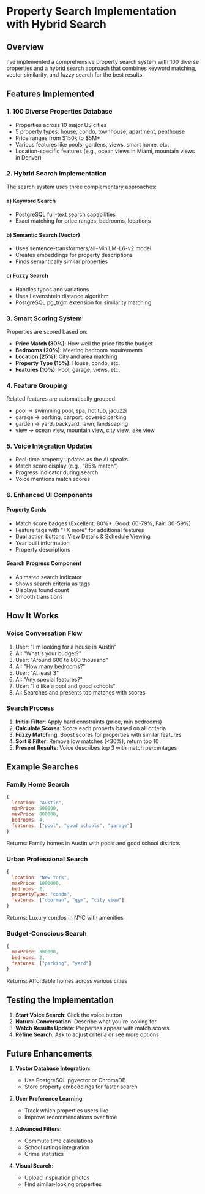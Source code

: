 # Property Search Implementation with Hybrid Search

## Overview
I've implemented a comprehensive property search system with 100 diverse properties and a hybrid search approach that combines keyword matching, vector similarity, and fuzzy search for the best results.

## Features Implemented

### 1. **100 Diverse Properties Database**
- Properties across 10 major US cities
- 5 property types: house, condo, townhouse, apartment, penthouse
- Price ranges from $150k to $5M+
- Various features like pools, gardens, views, smart home, etc.
- Location-specific features (e.g., ocean views in Miami, mountain views in Denver)

### 2. **Hybrid Search Implementation**
The search system uses three complementary approaches:

#### a) **Keyword Search**
- PostgreSQL full-text search capabilities
- Exact matching for price ranges, bedrooms, locations

#### b) **Semantic Search (Vector)**
- Uses sentence-transformers/all-MiniLM-L6-v2 model
- Creates embeddings for property descriptions
- Finds semantically similar properties

#### c) **Fuzzy Search**
- Handles typos and variations
- Uses Levenshtein distance algorithm
- PostgreSQL pg_trgm extension for similarity matching

### 3. **Smart Scoring System**
Properties are scored based on:
- **Price Match (30%)**: How well the price fits the budget
- **Bedrooms (20%)**: Meeting bedroom requirements
- **Location (25%)**: City and area matching
- **Property Type (15%)**: House, condo, etc.
- **Features (10%)**: Pool, garage, views, etc.

### 4. **Feature Grouping**
Related features are automatically grouped:
- pool → swimming pool, spa, hot tub, jacuzzi
- garage → parking, carport, covered parking
- garden → yard, backyard, lawn, landscaping
- view → ocean view, mountain view, city view, lake view

### 5. **Voice Integration Updates**
- Real-time property updates as the AI speaks
- Match score display (e.g., "85% match")
- Progress indicator during search
- Voice mentions match scores

### 6. **Enhanced UI Components**

#### Property Cards
- Match score badges (Excellent: 80%+, Good: 60-79%, Fair: 30-59%)
- Feature tags with "+X more" for additional features
- Dual action buttons: View Details & Schedule Viewing
- Year built information
- Property descriptions

#### Search Progress Component
- Animated search indicator
- Shows search criteria as tags
- Displays found count
- Smooth transitions

## How It Works

### Voice Conversation Flow
1. User: "I'm looking for a house in Austin"
2. AI: "What's your budget?"
3. User: "Around 600 to 800 thousand"
4. AI: "How many bedrooms?"
5. User: "At least 3"
6. AI: "Any special features?"
7. User: "I'd like a pool and good schools"
8. AI: Searches and presents top matches with scores

### Search Process
1. **Initial Filter**: Apply hard constraints (price, min bedrooms)
2. **Calculate Scores**: Score each property based on all criteria
3. **Fuzzy Matching**: Boost scores for properties with similar features
4. **Sort & Filter**: Remove low matches (<30%), return top 10
5. **Present Results**: Voice describes top 3 with match percentages

## Example Searches

### Family Home Search
```javascript
{
  location: "Austin",
  minPrice: 500000,
  maxPrice: 800000,
  bedrooms: 4,
  features: ["pool", "good schools", "garage"]
}
```
Returns: Family homes in Austin with pools and good school districts

### Urban Professional Search
```javascript
{
  location: "New York",
  maxPrice: 1000000,
  bedrooms: 2,
  propertyType: "condo",
  features: ["doorman", "gym", "city view"]
}
```
Returns: Luxury condos in NYC with amenities

### Budget-Conscious Search
```javascript
{
  maxPrice: 300000,
  bedrooms: 2,
  features: ["parking", "yard"]
}
```
Returns: Affordable homes across various cities

## Testing the Implementation

1. **Start Voice Search**: Click the voice button
2. **Natural Conversation**: Describe what you're looking for
3. **Watch Results Update**: Properties appear with match scores
4. **Refine Search**: Ask to adjust criteria or see more options

## Future Enhancements

1. **Vector Database Integration**: 
   - Use PostgreSQL pgvector or ChromaDB
   - Store property embeddings for faster search
   
2. **User Preference Learning**:
   - Track which properties users like
   - Improve recommendations over time
   
3. **Advanced Filters**:
   - Commute time calculations
   - School ratings integration
   - Crime statistics
   
4. **Visual Search**:
   - Upload inspiration photos
   - Find similar-looking properties